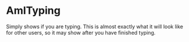 # AmITyping

Simply shows if you are typing. This is almost exactly what it will look like for other users, so it may show after you have finished typing.
